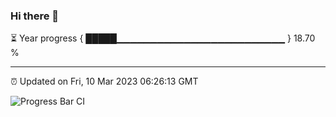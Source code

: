 ### Hi there 👋

⏳ Year progress { █████▁▁▁▁▁▁▁▁▁▁▁▁▁▁▁▁▁▁▁▁▁▁▁▁▁ } 18.70 %

---

⏰ Updated on Fri, 10 Mar 2023 06:26:13 GMT

![Progress Bar CI](https://github.com/ZhaoGui/ZhaoGui/workflows/Progress%20Bar%20CI/badge.svg)
